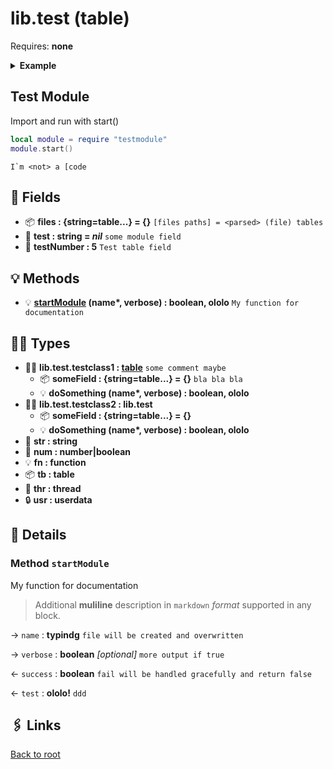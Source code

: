 # lib.test (table)

Requires: **none**

<details><summary><b>Example</b></summary>

```lua
print 'hello world'
```

</details>

## Test Module

Import and run with start()

```lua
local module = require "testmodule"
module.start()
```

```text
I`m <not> a [code
```

## 📜 Fields

- 📦 **files : {string=table...} = {}**
  `[files paths] = <parsed> (file) tables`
- 📝 **test : string = _nil_**
  `some module field`
- 🧮 **testNumber : 5**
  `Test table field`

## 💡 Methods

- 💡 **[startModule][] (name\*, verbose) : boolean, ololo**
  `My function for documentation`

## 👨‍👦 Types

- 👨‍👦 **lib.test.testclass1 : [table][]**
  `some comment maybe`
  - 📦 **someField : {string=table...} = {}**
  `bla bla bla`
  - 💡 **doSomething (name\*, verbose) : boolean, ololo**
- 👨‍👦 **lib.test.testclass2 : lib.test**
  - 📦 **someField : {string=table...} = {}**
  - 💡 **doSomething (name\*, verbose) : boolean, ololo**
- 📝 **str : string**
- 🧮 **num : number|boolean**
- 💡 **fn : function**
- 📦 **tb : table**
- 🧵 **thr : thread**
- 🔒 **usr : userdata**

## 🧩 Details

### Method `startModule`

My function for documentation

> Additional **muliline** description
> in `markdown` _format_ supported in any block.

→ `name` : **typindg**
`file will be created and overwritten`

→ `verbose` : **boolean** _[optional]_
`more output if true`

← `success` : **boolean**
`fail will be handled gracefully and return false`

← `test` : **ololo!**
`ddd`

## 🖇️ Links

[Back to root](../readme.md)

[string]: https://www.lua.org/manual/5.1/manual.html#5.4
[table]: https://www.lua.org/manual/5.1/manual.html#5.5

[startModule]: #method-startmodule
